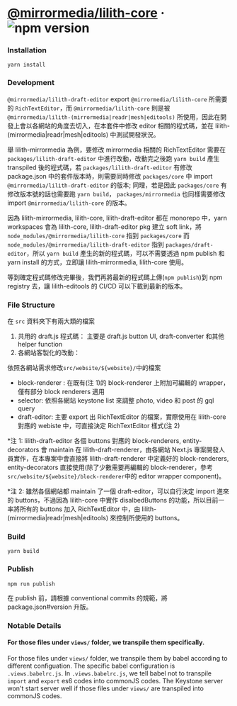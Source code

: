 # [@mirrormedia/lilith-core](https://www.npmjs.com/package/@mirrormedia/lilith-draft-editor) &middot; ![npm version](https://img.shields.io/npm/v/@mirrormedia/lilith-draft-editor.svg?style=flat)

### Installation

`yarn install`

### Development

`@mirrormedia/lilith-draft-editor` export `@mirrormedia/lilith-core` 所需要的 `RichTextEditor`，而 `@mirrormedia/lilith-core` 則是被 `@mirrormedia/lilith-(mirrormedia|readr|mesh|editools)` 所使用，因此在開發上會以各網站的角度去切入，在本套件中修改 editor 相關的程式碼，並在 lilith-(mirrormedia|readr|mesh|editools) 中測試開發狀況。

舉 lilith-mirrormedia 為例，要修改 mirrormedia 相關的 RichTextEditor 需要在 `packages/lilith-draft-editor` 中進行改動，改動完之後跑 `yarn build` 產生 transpiled 後的程式碼，若 `packages/lilith-draft-editor` 有修改 package.json 中的套件版本時，則需要同時修改 `packages/core` 中 import `@mirrormedia/lilith-draft-editor` 的版本; 同理，若是因此 `packages/core` 有修改版本號的話也需要跑 `yarn build`， `packages/mirrormedia` 也同樣需要修改 import `@mirrormedia/lilith-core` 的版本。

因為 lilith-mirrormedia, lilith-core, lilith-draft-editor 都在 monorepo 中，yarn workspaces 會為 lilith-core, lilith-draft-editor pkg 建立 soft link，將 `node_modules/@mirrormedia/lilith-core` 指到 `packages/core` 而 `node_modules/@mirrormedia/lilith-draft-editor` 指到 `packages/draft-editor`，所以 `yarn build` 產生的新的程式碼，可以不需要透過 npm publish 和 yarn install 的方式，立即讓 lilith-mirrormedia, lilith-core 使用。

等到確定程式碼修改完畢後，我們再將最新的程式碼上傳(`npm publish`)到 npm registry 去，讓 lilith-editools 的 CI/CD 可以下載到最新的版本。

### File Structure

在 `src` 資料夾下有兩大類的檔案

1. 共用的 draft.js 程式碼： 主要是 draft.js button UI, draft-converter 和其他 helper function
2. 各網站客製化的改動：

依照各網站需求修改`src/website/${website}/`中的檔案

- block-renderer : 在既有(注 1)的 block-renderer 上附加可編輯的 wrapper，僅有部分 block renderers 適用
- selector: 依照各網站 keystone list 來調整 photo, video 和 post 的 gql query
- draft-editor: 主要 export 出 RichTextEditor 的檔案，實際使用在 lilith-core 對應的 webiste 中，可直接決定 RichTextEditor 樣式(注 2)

\*注 1: lilith-draft-editor 各個 buttons 對應的 block-renderers, entity-decorators 會 maintain 在 lilith-draft-renderer，由各網站 Next.js 專案開發人員實作，在本專案中會直接將 lilith-draft-renderer 中定義好的 block-renderers, entity-decorators 直接使用(除了少數需要再編輯的 block-renderer，參考 `src/website/${website}/block-renderer`中的 editor wrapper component)。

\*注 2: 雖然各個網站都 maintain 了一個 draft-editor，可以自行決定 import 進來的 buttons，不過因為 lilith-core 中實作 disalbedButtons 的功能，所以目前一率將所有的 buttons 加入 RichTextEditor 中，由 lilith-(mirrormedia|readr|mesh|editools) 來控制所使用的 buttons。

### Build

`yarn build`

### Publish

`npm run publish`

在 publish 前，請根據 conventional commits 的規範，將 package.json#version 升版。

### Notable Details

#### For those files under `views/` folder, we transpile them specifically.

For those files under `views/` folder, we transpile them by babel according to different configuation.
The specific babel configuration is `.views.babelrc.js`.
In `.views.babelrc.js`, we tell babel not to transpile `import` and `export` es6 codes into commonJS codes.
The Keystone server won't start server well if those files under `views/` are transpiled into commonJS codes.
